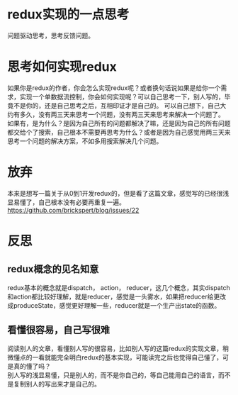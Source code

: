 # redux实现的一点思考
问题驱动思考，思考反馈问题。

# 思考如何实现redux
如果你是redux的作者，你会怎么实现redux呢？或者换句话说如果是给你一个需求，实现一个单数据流控制，你会如何实现呢？可以自己思考一下，别人写的，毕竟不是你的，还是自己思考之后，互相印证才是自己的。
可以自己想下，自己大约有多久，没有两三天来思考一个问题，没有两三天来思考来解决一个问题了。
如果有，是为什么？是因为自己所有的问题都解决了嘛，还是因为自己的所有问题都交给个了搜索，自己根本不需要再思考为什么？或者是因为自己感觉用两三天来思考一个问题的解决方案，不如多用搜索解决几个问题。

# 放弃

本来是想写一篇关于从0到1开发redux的，但是看了这篇文章，感觉写的已经很浅显易懂了，自己根本没有必要再重复一遍。<br/>
https://github.com/brickspert/blog/issues/22

# 反思

## redux概念的见名知意
redux基本的概念就是dispatch， action， reducer，这几个概念，其实dispatch和action都比较好理解，就是reducer，感觉是一头雾水，如果把reducer给更改成produceState，感觉更好理解一些，reducer就是一个生产出state的函数。

## 看懂很容易，自己写很难
阅读别人的文章，看懂别人写的很容易，比如别人写的这篇redux的实现文章，稍微懂点的一看就能完全明白redux的基本实现，可能读完之后也觉得自己懂了，可是真的懂了吗？<br>
别人写的浅显易懂，只是别人的，而不是你自己的，等自己能用自己的语言，而不是复制别人的写出来才是自己的。

